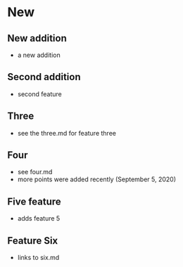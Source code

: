 # New

## New addition
- a new addition

## Second addition
- second feature

## Three
- see the three.md for feature three

## Four
- see four.md
- more points were added recently (September 5, 2020)

## Five feature
- adds feature 5

## Feature Six
- links to six.md
